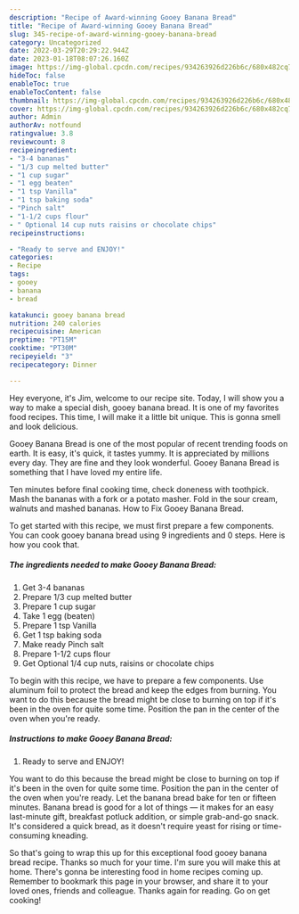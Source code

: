 ```yaml
---
description: "Recipe of Award-winning Gooey Banana Bread"
title: "Recipe of Award-winning Gooey Banana Bread"
slug: 345-recipe-of-award-winning-gooey-banana-bread
category: Uncategorized
date: 2022-03-29T20:29:22.944Z
date: 2023-01-18T08:07:26.160Z
image: https://img-global.cpcdn.com/recipes/934263926d226b6c/680x482cq70/gooey-banana-bread-recipe-main-photo.jpg
hideToc: false
enableToc: true
enableTocContent: false
thumbnail: https://img-global.cpcdn.com/recipes/934263926d226b6c/680x482cq70/gooey-banana-bread-recipe-main-photo.jpg
cover: https://img-global.cpcdn.com/recipes/934263926d226b6c/680x482cq70/gooey-banana-bread-recipe-main-photo.jpg
author: Admin
authorAv: notfound
ratingvalue: 3.8
reviewcount: 8
recipeingredient:
- "3-4 bananas"
- "1/3 cup melted butter"
- "1 cup sugar"
- "1 egg beaten"
- "1 tsp Vanilla"
- "1 tsp baking soda"
- "Pinch salt"
- "1-1/2 cups flour"
- " Optional 14 cup nuts raisins or chocolate chips"
recipeinstructions:

- "Ready to serve and ENJOY!"
categories:
- Recipe
tags:
- gooey
- banana
- bread

katakunci: gooey banana bread 
nutrition: 240 calories
recipecuisine: American
preptime: "PT15M"
cooktime: "PT30M"
recipeyield: "3"
recipecategory: Dinner

---
```



Hey everyone, it's Jim, welcome to our recipe site. Today, I will show you a way to make a special dish, gooey banana bread. It is one of my favorites food recipes. This time, I will make it a little bit unique. This is gonna smell and look delicious.

Gooey Banana Bread is one of the most popular of recent trending foods on earth. It is easy, it's quick, it tastes yummy. It is appreciated by millions every day. They are fine and they look wonderful. Gooey Banana Bread is something that I have loved my entire life.

Ten minutes before final cooking time, check doneness with toothpick. Mash the bananas with a fork or a potato masher. Fold in the sour cream, walnuts and mashed bananas. How to Fix Gooey Banana Bread.


To get started with this recipe, we must first prepare a few components. You can cook gooey banana bread using 9 ingredients and 0 steps. Here is how you cook that.

<!--inarticleads1-->

##### The ingredients needed to make Gooey Banana Bread:

1. Get 3-4 bananas
1. Prepare 1/3 cup melted butter
1. Prepare 1 cup sugar
1. Take 1 egg (beaten)
1. Prepare 1 tsp Vanilla
1. Get 1 tsp baking soda
1. Make ready Pinch salt
1. Prepare 1-1/2 cups flour
1. Get  Optional 1/4 cup nuts, raisins or chocolate chips


To begin with this recipe, we have to prepare a few components. Use aluminum foil to protect the bread and keep the edges from burning. You want to do this because the bread might be close to burning on top if it&#39;s been in the oven for quite some time. Position the pan in the center of the oven when you&#39;re ready. 

<!--inarticleads2-->

##### Instructions to make Gooey Banana Bread:


1. Ready to serve and ENJOY!

You want to do this because the bread might be close to burning on top if it&#39;s been in the oven for quite some time. Position the pan in the center of the oven when you&#39;re ready. Let the banana bread bake for ten or fifteen minutes. Banana bread is good for a lot of things — it makes for an easy last-minute gift, breakfast potluck addition, or simple grab-and-go snack. It&#39;s considered a quick bread, as it doesn&#39;t require yeast for rising or time-consuming kneading. 

So that's going to wrap this up for this exceptional food gooey banana bread recipe. Thanks so much for your time. I'm sure you will make this at home. There's gonna be interesting food in home recipes coming up. Remember to bookmark this page in your browser, and share it to your loved ones, friends and colleague. Thanks again for reading. Go on get cooking!
